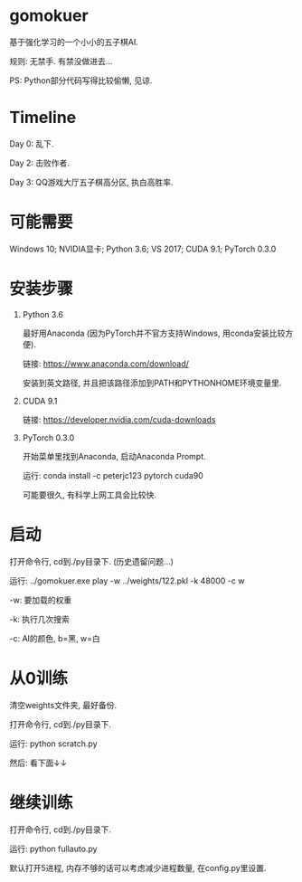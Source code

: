 # gomokuer

基于强化学习的一个小小的五子棋AI.

规则: 无禁手. 有禁没做进去...

PS: Python部分代码写得比较偷懒, 见谅.


# Timeline

Day 0: 乱下.

Day 2: 击败作者.

Day 3: QQ游戏大厅五子棋高分区, 执白高胜率.


# 可能需要

Windows 10; NVIDIA显卡; Python 3.6; VS 2017; CUDA 9.1; PyTorch 0.3.0


# 安装步骤

1. Python 3.6

    最好用Anaconda (因为PyTorch并不官方支持Windows, 用conda安装比较方便).

    链接: https://www.anaconda.com/download/

    安装到英文路径, 并且把该路径添加到PATH和PYTHONHOME环境变量里.


2. CUDA 9.1

    链接: https://developer.nvidia.com/cuda-downloads


3. PyTorch 0.3.0

    开始菜单里找到Anaconda, 启动Anaconda Prompt.

    运行: conda install -c peterjc123 pytorch cuda90

    可能要很久, 有科学上网工具会比较快.


# 启动

打开命令行, cd到./py目录下. (历史遗留问题...)

运行: ../gomokuer.exe play -w ../weights/122.pkl -k 48000 -c w

-w: 要加载的权重

-k: 执行几次搜索

-c: AI的颜色, b=黑, w=白


# 从0训练

清空weights文件夹, 最好备份.

打开命令行, cd到./py目录下.

运行: python scratch.py

然后: 看下面↓↓


# 继续训练

打开命令行, cd到./py目录下.

运行: python fullauto.py

默认打开5进程, 内存不够的话可以考虑减少进程数量, 在config.py里设置.